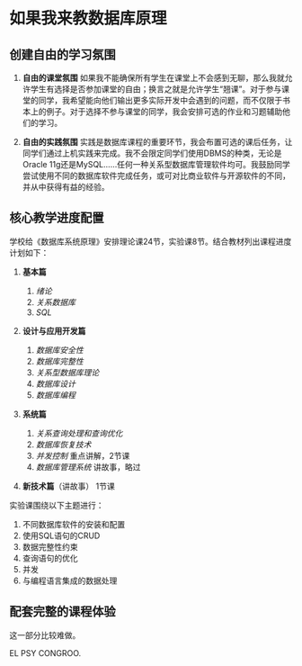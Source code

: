 # 如果我来教数据库原理

## 创建自由的学习氛围

1. **自由的课堂氛围** 如果我不能确保所有学生在课堂上不会感到无聊，那么我就允许学生有选择是否参加课堂的自由；换言之就是允许学生“翘课”。对于参与课堂的同学，我希望能向他们输出更多实际开发中会遇到的问题，而不仅限于书本上的例子。对于选择不参与课堂的同学，我会安排可选的作业和习题辅助他们的学习。

2. **自由的实践氛围** 实践是数据库课程的重要环节，我会布置可选的课后任务，让同学们通过上机实践来完成。我不会限定同学们使用DBMS的种类，无论是Oracle 11g还是MySQL……任何一种关系型数据库管理软件均可。我鼓励同学尝试使用不同的数据库软件完成任务，或可对比商业软件与开源软件的不同，并从中获得有益的经验。

## 核心教学进度配置

学校给《数据库系统原理》安排理论课24节，实验课8节。结合教材列出课程进度计划如下：

1. **基本篇**
    1. *绪论*
    2. *关系数据库*
    3. *SQL*

2. **设计与应用开发篇**
    1. *数据库安全性*
    2. *数据库完整性*
    3. *关系型数据库理论*
    4. *数据库设计*
    5. *数据库编程*

3. **系统篇**
    1. *关系查询处理和查询优化*
    2. *数据库恢复技术*
    3. *并发控制* 重点讲解，2节课
    4. *数据库管理系统* 讲故事，略过

4. **新技术篇**（讲故事） 1节课

实验课围绕以下主题进行：

1. 不同数据库软件的安装和配置
2. 使用SQL语句的CRUD
3. 数据完整性约束
4. 查询语句的优化
5. 并发
6. 与编程语言集成的数据处理

## 配套完整的课程体验

这一部分比较难做。

EL PSY CONGROO.
